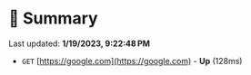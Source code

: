 # 📖 Summary
Last updated: **1/19/2023, 9:22:48 PM**

- `GET` [https://google.com](https://google.com) - **Up** (128ms)
